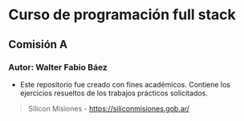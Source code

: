 # Curso de programación full stack

## Comisión A

### Autor: Walter Fabio Báez
- Este repositorio fue creado con fines académicos. Contiene los ejercicios resueltos de los trabajos prácticos solicitados.

> Silicon Misiones - https://siliconmisiones.gob.ar/
